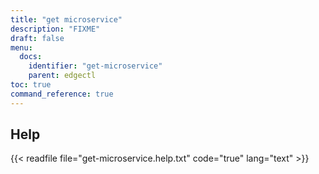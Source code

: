 ```yaml
---
title: "get microservice"
description: "FIXME"
draft: false
menu:
  docs:
    identifier: "get-microservice"
    parent: edgectl
toc: true
command_reference: true
---
```


## Help

{{< readfile file="get-microservice.help.txt" code="true" lang="text" >}}
